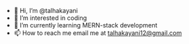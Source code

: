 - 👋 Hi, I’m @talhakayani
- 👀 I’m interested in coding
- 🌱 I’m currently learning MERN-stack development
- 📫 How to reach me email me at talhakayani12@gmail.com

<!---
talhakayani/talhakayani is a ✨ special ✨ repository because its `README.md` (this file) appears on your GitHub profile.
You can click the Preview link to take a look at your changes.
--->
